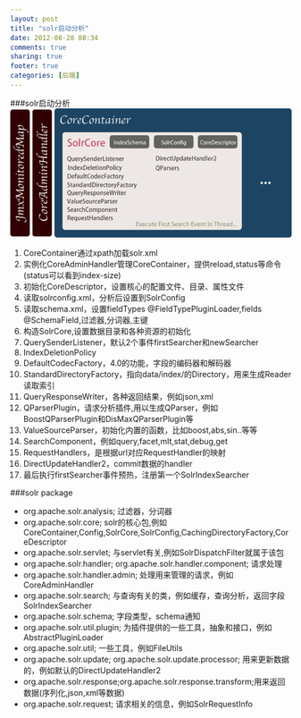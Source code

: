 ```yaml
---
layout: post
title: "solr启动分析"
date: 2012-08-28 08:34
comments: true
sharing: true
footer: true
categories: [后端]
---
```


###solr启动分析
![solr 启动分析](/images/post/solrstart.png "solr 启动分析")

1. CoreContainer通过xpath加载solr.xml
1. 实例化CoreAdminHandler管理CoreContainer，提供reload,status等命令(status可以看到index-size)
1. 初始化CoreDescriptor，设置核心的配置文件、目录、属性文件
1. 读取solrconfig.xml，分析后设置到SolrConfig 
1. 读取schema.xml，设置fieldTypes @FieldTypePluginLoader,fields @SchemaField,过滤器,分词器,主键
1. 构造SolrCore,设置数据目录和各种资源的初始化
1. QuerySenderListener，默认2个事件firstSearcher和newSearcher
1. IndexDeletionPolicy
1. DefaultCodecFactory，4.0的功能，字段的编码器和解码器
1. StandardDirectoryFactory，指向data/index/的Directory，用来生成Reader读取索引
1. QueryResponseWriter，各种返回结果，例如json,xml
1. QParserPlugin，请求分析插件,用以生成QParser，例如BoostQParserPlugin和DisMaxQParserPlugin等
1. ValueSourceParser，初始化内置的函数，比如boost,abs,sin..等等
1. SearchComponent，例如query,facet,mlt,stat,debug,get
1. RequestHandlers，是根据url对应RequestHandler的映射
1. DirectUpdateHandler2，commit数据的handler
1. 最后执行firstSearcher事件预热，注册第一个SolrIndexSearcher

###solr package
+ org.apache.solr.analysis; 过滤器，分词器
+ org.apache.solr.core; solr的核心包,例如CoreContainer,Config,SolrCore,SolrConfig,CachingDirectoryFactory,CoreDescriptor
+ org.apache.solr.servlet; 与servlet有关,例如SolrDispatchFilter就属于该包
+ org.apache.solr.handler; org.apache.solr.handler.component; 请求处理
+ org.apache.solr.handler.admin; 处理用来管理的请求，例如CoreAdminHandler
+ org.apache.solr.search; 与查询有关的类，例如缓存，查询分析，返回字段 SolrIndexSearcher
+ org.apache.solr.schema; 字段类型，schema通知 
+ org.apache.solr.util.plugin; 为插件提供的一些工具，抽象和接口，例如AbstractPluginLoader
+ org.apache.solr.util; 一些工具，例如FileUtils
+ org.apache.solr.update; org.apache.solr.update.processor; 用来更新数据的，例如默认的DirectUpdateHandler2
+ org.apache.solr.response;org.apache.solr.response.transform;用来返回数据(序列化,json,xml等数据)
+ org.apache.solr.request; 请求相关的信息，例如SolrRequestInfo
